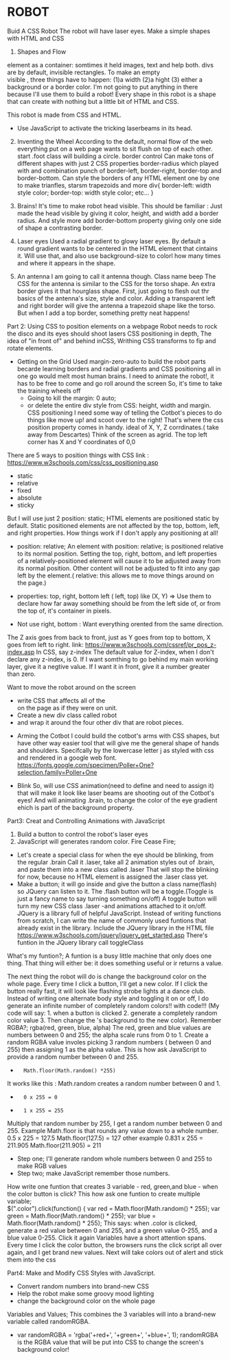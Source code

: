 # ROBOT
Buid A CSS Robot
The robot will have laser eyes.
Make a simple shapes with HTML and CSS


1. Shapes and Flow
<div> element as a container: somtimes it held images, text and help both.
divs are by default, invisible rectangles.
To make an empty <div> visible , three things have to happen:
(1)a width
(2)a hight
(3) either a background or a border color.
I'm not going to put anything in there <div> because I'll use them to build a robot!
Every shape in this robot is a shape that can create with nothing but a little bit of HTML and CSS.

This robot is made from CSS and HTML.
* Use JavaScript to activate the tricking laserbeams in its head.

2. Inventing the Wheel
According to the default, normal flow of the web everything put on a web page wants to sit flush on top of each other.
start
.foot class  will building a circle.
border control
Can make tons of different shapes with just 2 CSS properties
border-radius which played with and combination punch of border-left, border-right, border-top and border-bottom.
Can style the borders of any HTML element one by one to make trianfles, starsm trapezoids and more 
div{
    border-left: width style color;
    border-top: width style color;
    etc...
}

3. Brains!
It's time to make robot head visible.
This should be familiar : Just made the head visible by giving it color, height, and width 
add a border radius. And  style more add border-bottom property giving only one side of shape a contrasting border.


4. Laser eyes
Used a radial gradient to glowy laser eyes.
By default a round gradient wants to be centered in the HTML element that cintains it. Will use that, and also use background-size to colorl how many times and where it appears in the shape.

5. An antenna
I am going to call it antenna though. Class name beep
The CSS for the antenna is similar to the CSS for the torso shape. An extra border gives it that hourglass shape.
First, just going to flesh out thr basics of the antenna's size, style and color.
Adding a transparent left and right border will give the antenna a trapezoid shape like the torso.
But when I add a top border, something pretty neat happens!





Part 2: Using CSS to position elements on a webpage
Robot needs to rock the disco and its eyes should shoot lasers
CSS positioning in depth, The idea of "in front of" and behind inCSS, Writhing CSS transforms to fip and rotate elements.

- Getting on the Grid
Used margin-zero-auto to build the robot parts becarde learning borders and radial gradients and CSS positioning all in one go would melt most human brains.
I need to animate the robot!, it has to be free to come and go  roll around the screen
So, it's time to take the training wheels off
    - Going to kill the margin: 0 auto;
    - or delete the entire div style from CSS: height, width and margin.
CSS positioning
I need some way of telling the Cotbot's pieces to do things like move up! and scoot over to the right!
That's where the css position property comes in handy.
 ideal of X, Y, Z corrdinates.( take away from Descartes)
 Think of the screen as agrid. The top left corner has X and Y coordinates of 0,0


There are 5 ways to position things with CSS 
link : https://www.w3schools.com/css/css_positioning.asp

* static
* relative
* fixed
* absolute
* sticky

But I will use just 2 
position: static;
HTML elements are positioned static by default.
Static positioned elements are not affected by the top, bottom, left, and right properties.
How things work if I don't apply any positioning at all!

- position: relative;
An element with position: relative; is positioned relative to its normal position.
Setting the top, right, bottom, and left properties of a relatively-positioned element will cause it to be adjusted away from its normal position. Other content will not be adjusted to fit into any gap left by the element.( relative: this allows me to move things around on the page.)

- properties: top, right, bottom left 
( left, top) like (X, Y) => Use them to declare how far away something should be from the left side of, or from the top of, it's container in pixels.
* Not use right, bottom : Want everything orented from the same direction.

The Z axis goes from back to front, just as Y goes from top to bottom, X goes from left to right.
link: https://www.w3schools.com/cssref/pr_pos_z-index.asp
In CSS, say z-index
The default value for Z-index, when I don't declare any z-index, is 0.
If I want somthing to go behind my main working layer, give it a negtive value.
If I want it in front, give it a number greater than zero.

Want to move the robot around on the screen
* write CSS that affects all of the <div> on the page as if they were on unit.
* Create a new div class called robot 
* and wrap it around the four other div that are robot pieces.


- Arming the Cotbot
I could build the cotbot's arms with CSS shapes, but have other way easier tool that will give me the general shape of hands and shoulders.
Specifcally by the lowercase letter j as styled with css and rendered in a google web font. https://fonts.google.com/specimen/Poller+One?selection.family=Poller+One

- Blink 
So, will use CSS animation(need to define and need to assign it) that will make it look like laser beams are shooting out of the Cotbot's eyes!
And will animating .brain, to change the color of the eye gradient ehich is part of the background property.




Part3: Creat and Controlling Animations with JavaScript
1. Build a button to control the robot's laser eyes
2. JavaScript will generates random color.
Fire Cease Fire;
- Let's create a special class for when the eye should be blinking, from the regular .brain
Call it .laser, take all 2 animation styles out of .brain, and paste them into a new class called .laser
That will stop the blinking for now, because no HTML element is assigned the .laser class yet.
- Make a button; it will go inside and give the button a class name(flash) so JQuery can listen to it.
The .flash button will be a toggle.(Toggle is just a fancy name to say turning something on/off)
A toggle button will turn my new CSS class .laser -and animations attached to it on/off.
JQuery is a library full of helpful JavaScript. Instead of writing functions from scratch, I can write the name of commonly used funtions that already exist in the library. 
Include the JQuery library in the <head> HTML file https://www.w3schools.com/jquery/jquery_get_started.asp
There's funtion in the JQuery library call toggleClass

What's my funtion?;
A funtion is a busy little machine that only does one thing. That thing will either be: it does something useful or ir returns a value.

The next thing the robot will do is change the background color on the whole page. Every time I click a button, I'll get a new color. If I click the button really fast, it will look like flashing strobe lights at a dance club. Instead of writing one alternate body style and toggling it on or off, I do generate an infinite number of completely random colors!! with code!!! (My code will say: 1. when a button is clicked 2. generate a completely random color value 3. Then change the <body>'s background to the new color). Remember RGBA?; rgba(red, green, blue, alpha) The red, green and blue values are numbers between 0 and 255; the alpha scale runs from 0 to 1. Create a random RGBA value involes picking 3 random numbers ( between 0 and 255) then assigning 1 as the alpha value. 
This is how ask JavaScript to provide a random number between 0 and 255.
*       Math.floor(Math.random() *255)
It works like this : Math.random creates a random number between 0 and 1.
*       0 x 255 = 0
*       1 x 255 = 255
Multiply that random number by 255, I get a random number between 0 and 255.
Example
Math.floor is that rounds any value down to a whole number.
0.5 x 225 = 127.5
Math.floor(127.5) = 127
other example
0.831 x 255 = 211.905
Math.floor(211.905) = 211

- Step one;  I'll generate random whole numbers between 0 and 255 to make RGB values 
- Step two; make JavaScript remember those numbers.

How write one funtion that creates 3 variable - red, green,and blue - when the color button is click?
This how ask one funtion to create multiple variable;    
    $(".color").click(function() {
    var red = Math.floor(Math.random() * 255);
    var green = Math.floor(Math.random() * 255);
    var blue = Math.floor(Math.random() * 255);
This says: when .color is clicked, generate a red value between 0 and 255, and a greeen value 0-255, and a blue value 0-255.
Click it again Variables have a short attention spans. Every time I click the color button, the browsers runs the click script all over again, and I get brand new values.
Next will take colors out of alert and stick them into the css



Part4:  Make and Modify CSS Styles with JavaScript.
- Convert random numbers into brand-new CSS
- Help the robot make some groovy mood lighting 
- change the background color on the whole page

Variables and Values; 
This combines the 3 variables will into a brand-new variable called randomRGBA.
*   var randomRGBA = 'rgba('+red+', '+green+', '+blue+', 1);
randomRGBA is the RGBA value that will be put into CSS to change the screen's background color!
